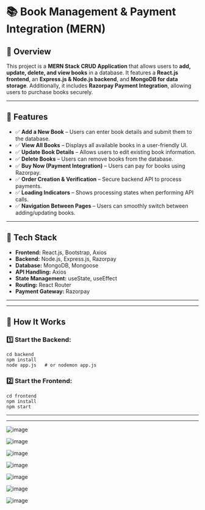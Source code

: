 # 📚 Book Management & Payment Integration (MERN)

## 🔹 Overview

This project is a **MERN Stack CRUD Application** that allows users to **add, update, delete, and view books** in a database. It features a **React.js frontend**, an **Express.js & Node.js backend**, and **MongoDB for data storage**. Additionally, it includes **Razorpay Payment Integration**, allowing users to purchase books securely.

---

## 🔹 Features

- ✅ **Add a New Book** – Users can enter book details and submit them to the database.
- ✅ **View All Books** – Displays all available books in a user-friendly UI.
- ✅ **Update Book Details** – Allows users to edit existing book information.
- ✅ **Delete Books** – Users can remove books from the database.
- ✅ **Buy Now (Payment Integration)** – Users can pay for books using Razorpay.
- ✅ **Order Creation & Verification** – Secure backend API to process payments.
- ✅ **Loading Indicators** – Shows processing states when performing API calls.
- ✅ **Navigation Between Pages** – Users can smoothly switch between adding/updating books.

---

## 🔹 Tech Stack

- **Frontend:** React.js, Bootstrap, Axios
- **Backend:** Node.js, Express.js, Razorpay
- **Database:** MongoDB, Mongoose
- **API Handling:** Axios
- **State Management:** useState, useEffect
- **Routing:** React Router
- **Payment Gateway:** Razorpay

---

---

## 🔹 How It Works

### 1️⃣ Start the Backend:

```
cd backend
npm install
node app.js   # or nodemon app.js
```

### 2️⃣ Start the Frontend:

```
cd frontend
npm install
npm start
```

---

---

![image](https://github.com/user-attachments/assets/af7166a4-47fd-431a-8569-c9052737336c)

![image](https://github.com/user-attachments/assets/79a2104c-b06a-4c23-a68d-33a18598cb76)

![image](https://github.com/user-attachments/assets/ee649b6e-1d9b-4845-9719-5a2858a80342)

![image](https://github.com/user-attachments/assets/cccb9416-bf92-4a31-a527-9d4aee3b8e69)

![image](https://github.com/user-attachments/assets/5f10b554-89c7-4fea-adc5-039c6b5fc736)

![image](https://github.com/user-attachments/assets/10baad7a-2444-420d-87ea-99bc4cbcbefa)

![image](https://github.com/user-attachments/assets/a68448a2-fb13-47d1-9046-25f418728aa9)

